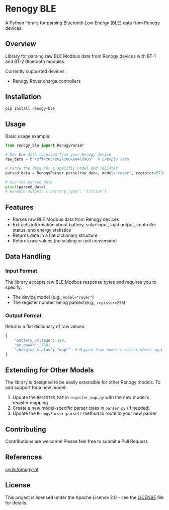 # Renogy BLE

A Python library for parsing Bluetooth Low Energy (BLE) data from Renogy devices.

## Overview

Library for parsing raw BLE Modbus data from Renogy devices with BT-1 and BT-2 Bluetooth modules.

Currently supported devices:
- Renogy Rover charge controllers

## Installation

```bash
pip install renogy-ble
```

## Usage

Basic usage example:

```python
from renogy_ble import RenogyParser

# Raw BLE data received from your Renogy device
raw_data = b"\xff\x03\x02\x00\x04\x90S"  # Example data

# Parse the data for a specific model and register
parsed_data = RenogyParser.parse(raw_data, model="rover", register=57348)

# Use the parsed data
print(parsed_data)
# Example output: {'battery_type': 'lithium'}
```

## Features

- Parses raw BLE Modbus data from Renogy devices
- Extracts information about battery, solar input, load output, controller status, and energy statistics
- Returns data in a flat dictionary structure
- Returns raw values (no scaling or unit conversion)

## Data Handling

### Input Format
The library accepts raw BLE Modbus response bytes and requires you to specify:
- The device model (e.g., `model="rover"`)
- The register number being parsed (e.g., `register=256`)

### Output Format
Returns a flat dictionary of raw values:

```python
{
    "battery_voltage": 129,
    "pv_power": 250,
    "charging_status": "mppt"  # Mapped from numeric values where applicable
}
```

## Extending for Other Models

The library is designed to be easily extensible for other Renogy models. To add support for a new model:

1. Update the `REGISTER_MAP` in `register_map.py` with the new model's register mapping
2. Create a new model-specific parser class in `parser.py` (if needed)
3. Update the `RenogyParser.parse()` method to route to your new parser

## Contributing

Contributions are welcome! Please feel free to submit a Pull Request.

## References
[cyrils/renogy-bt](https://github.com/cyrils/renogy-bt/tree/main)

## License

This project is licensed under the Apache License 2.0 - see the [LICENSE](LICENSE) file for details.